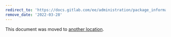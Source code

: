 ```yaml
---
redirect_to: 'https://docs.gitlab.com/ee/administration/package_information/deprecation_policy.html'
remove_date: '2022-03-28'
---
```


This document was moved to [another location](https://docs.gitlab.com/ee/administration/package_information/deprecation_policy.html).

<!-- This redirect file can be deleted after 2022-03-28. -->
<!-- Before deletion, see: https://docs.gitlab.com/ee/development/documentation/#move-or-rename-a-page -->
